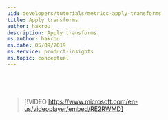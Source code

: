 ```yaml
---
uid: developers/tutorials/metrics-apply-transforms
title: Apply transforms 
author: hakrou
description: Apply transforms 
ms.author: hakrou
ms.date: 05/09/2019
ms.service: product-insights
ms.topic: conceptual
---
```

# 


<br/>

> [!VIDEO https://www.microsoft.com/en-us/videoplayer/embed/RE2RWMD]


